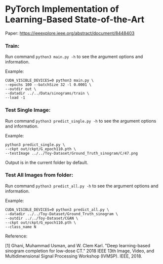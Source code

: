 # PyTorch Implementation of Learning-Based State-of-the-Art

Paper: https://ieeexplore.ieee.org/abstract/document/8448403

### Train:

Run command `python3 main.py -h` to see the argument options and information.

Example:

```
CUDA_VISIBLE_DEVICES=0 python3 main.py \
--epochs 100 --batchSize 32 -l 0.0001 \
--outdir out \
--datadir ../../Data/sinograms/train \
--load -1
```

### Test Single Image:

Run command `python3 predict_single.py -h` to see the argument options and information.

Example:

```
python3 predict_single.py \
--ckpt out/ckpt/G_epoch110.pth \
--testImage ../../Toy-Dataset/Ground_Truth_sinogram/C/47.png
```

Output is in the current folder by default.

### Test All Images from folder:

Run command `python3 predict_all.py -h` to see the argument options and information.

Example:

```
CUDA_VISIBLE_DEVICES=0 python3 predict_all.py \
--datadir ../../Toy-Dataset/Ground_Truth_sinogram \
--outdir ../../Toy-Dataset/CGAN \
--ckpt out/ckpt/G_epoch110.pth \
--class_name N
```

Reference:

[1] Ghani, Muhammad Usman, and W. Clem Karl. "Deep learning-based sinogram completion for low-dose CT." 2018 IEEE 13th Image, Video, and Multidimensional Signal Processing Workshop (IVMSP). IEEE, 2018.
